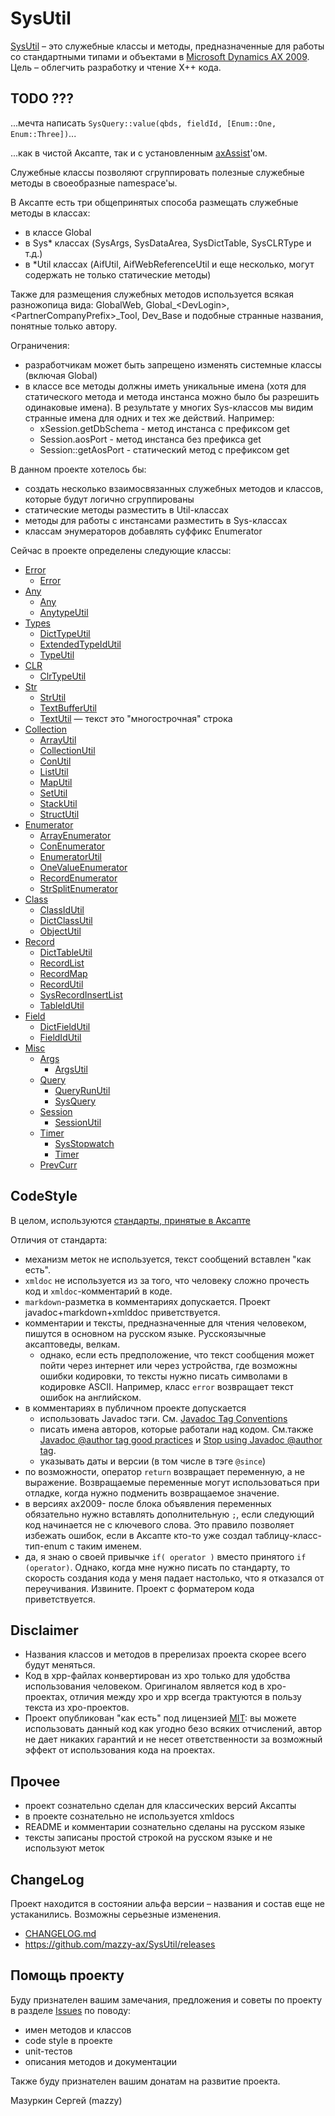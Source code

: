 # SysUtil

[project]:https://github.com/mazzy-ax/SysUtil
[license]:https://github.com/mazzy-ax/SysUtil/blob/master/LICENSE
[ax2009]:ax2009
[ax2012]:ax2012
[ax4]:ax4
[axAssist]:http://www.axassist.com/

[SysUtil][project] &ndash; это служебные классы и методы, предназначенные для работы со стандартными типами и объектами в [Microsoft Dynamics AX 2009][ax2009]. Цель &ndash; облегчить разработку и чтение X++ кода.

## TODO ???

...мечта написать `SysQuery::value(qbds, fieldId, [Enum::One, Enum::Three])`...

...как в чистой Аксапте, так и с установленным [axAssist]'ом.

Служебные классы позволяют сгруппировать полезные служебные методы в своеобразные namespace'ы.

В Аксапте есть три общепринятых способа размещать служебные методы в классах:

* в классе Global
* в Sys* классах (SysArgs, SysDataArea, SysDictTable, SysCLRType и т.д.)
* в *Util классах (AifUtil, AifWebReferenceUtil и еще несколько, могут содержать не только статические методы)

Также для размещения служебных методов используется всякая разножопица вида: GlobalWeb, Global_&lt;DevLogin&gt;, &lt;PartnerCompanyPrefix&gt;_Tool, Dev_Base и подобные странные названия, понятные только автору.

Ограничения:

* разработчикам может быть запрещено изменять системные классы (включая Global)
* в классе все методы должны иметь уникальные имена (хотя для статического метода и метода инстанса можно было бы разрешить одинаковые имена). В результате у многих Sys-классов мы видим странные имена для одних и тех же действий. Например:
  * xSession.getDbSchema - метод инстанса с префиксом get
  * Session.aosPort - метод инстанса без префикса get
  * Session::getAosPort - статический метод с префиксом get

В данном проекте хотелось бы:

* создать несколько взаимосвязанных служебных методов и классов, которые будут логично сгруппированы
* статические методы разместить в Util-классах
* методы для работы с инстансами разместить в Sys-классах
* классам энумераторов добавлять суффикс Enumerator

Сейчас в проекте определены следующие классы:

* [Error](ax2009/Src/Error)
  * [Error](ax2009/Src/Error/Class_Error.xpp)
* [Any](ax2009/Src/Any)
  * [Any](ax2009/Src/Any/Class_Any.xpp)
  * [AnytypeUtil](ax2009/Src/Any/Class_AnytypeUtil.xpp)
* [Types](ax2009/Src/Types)
  * [DictTypeUtil](ax2009/Src/Types/Class_DictTypeUtil.xpp)
  * [ExtendedTypeIdUtil](ax2009/Src/Types/Class_ExtendedTypeIdUtil.xpp)
  * [TypeUtil](ax2009/Src/Types/Class_TypeUtil.xpp)
* [CLR](ax2009/Src/CLR)
  * [ClrTypeUtil](ax2009/Src/CLR/Class_ClrTypeUtil.xpp)
* [Str](ax2009/Src/Str)
  * [StrUtil](ax2009/Src/Str/Class_StrUtil.xpp)
  * [TextBufferUtil](ax2009/Src/Str/Class_TextBufferUtil.xpp)
  * [TextUtil](ax2009/Src/Str/Class_TextUtil.xpp) &mdash; текст это "многострочная" строка
* [Collection](ax2009/Src/Collection)
  * [ArrayUtil](ax2009/Src/Collection/Class_ArrayUtil.xpp)
  * [CollectionUtil](ax2009/Src/Collection/Class_CollectionUtil.xpp)
  * [ConUtil](ax2009/Src/Collection/Class_ConUtil.xpp)
  * [ListUtil](ax2009/Src/Collection/Class_ListUtil.xpp)
  * [MapUtil](ax2009/Src/Collection/Class_MapUtil.xpp)
  * [SetUtil](ax2009/Src/Collection/Class_SetUtil.xpp)
  * [StackUtil](ax2009/Src/Collection/Class_StackUtil.xpp)
  * [StructUtil](ax2009/Src/Collection/Class_StructUtil.xpp)
* [Enumerator](ax2009/Src/Enumerator)
  * [ArrayEnumerator](ax2009/Src/Enumerator/Class_ArrayEnumerator.xpp)
  * [ConEnumerator](ax2009/Src/Enumerator/Class_ConEnumerator.xpp)
  * [EnumeratorUtil](ax2009/Src/Enumerator/Class_EnumeratorUtil.xpp)
  * [OneValueEnumerator](ax2009/Src/Enumerator/Class_OneValueEnumerator.xpp)
  * [RecordEnumerator](ax2009/Src/Enumerator/Class_RecordEnumerator.xpp)
  * [StrSplitEnumerator](ax2009/Src/Enumerator/Class_StrSplitEnumerator.xpp)
* [Class](ax2009/Src/Class)
  * [ClassIdUtil](ax2009/Src/Class/Class_ClassIdUtil.xpp)
  * [DictClassUtil](ax2009/Src/Class/Class_DictClassUtil.xpp)
  * [ObjectUtil](ax2009/Src/Class/Class_ObjectUtil.xpp)
* [Record](ax2009/Src/Record)
  * [DictTableUtil](ax2009/Src/Record/Class_DictTableUtil.xpp)
  * [RecordList](ax2009/Src/Record/Class_RecordList.xpp)
  * [RecordMap](ax2009/Src/Record/Class_RecordMap.xpp)
  * [RecordUtil](ax2009/Src/Record/Class_RecordUtil.xpp)
  * [SysRecordInsertList](ax2009/Src/Record/Class_SysRecordInsertList.xpp)
  * [TableIdUtil](ax2009/Src/Record/Class_TableIdUtil.xpp)
* [Field](ax2009/Src/Field)
  * [DictFieldUtil](ax2009/Src/Field/Class_DictFieldUtil.xpp)
  * [FieldIdUtil](ax2009/Src/Field/Class_FieldIdUtil.xpp)
* [Misc](ax2009/Src/Misc)
  * [Args](ax2009/Src/Misc/Args)
    * [ArgsUtil](ax2009/Src/Misc/Args/Class_ArgsUtil.xpp)
  * [Query](ax2009/Src/Misc/Query)
    * [QueryRunUtil](ax2009/Src/Misc/Query/Class_QueryRunUtil.xpp)
    * [SysQuery](ax2009/Src/Misc/Query/Class_SysQuery.xpp)
  * [Session](ax2009/Src/Misc/Session)
    * [SessionUtil](ax2009/Src/Misc/Session/Class_SessionUtil.xpp)
  * [Timer](ax2009/Src/Misc/Timer)
    * [SysStopwatch](ax2009/Src/Misc/Timer/Class_SysStopwatch.xpp)
    * [Timer](ax2009/Src/Misc/Timer/Class_Timer.xpp)
  * [PrevCurr](ax2009/Src/Misc/Class_PrevCurr.xpp)

## CodeStyle

В целом, используются [стандарты, принятые в Аксапте](https://docs.microsoft.com/en-us/dynamicsax-2012/developer/x-coding-standards)

Отличия от стандарта:

* механизм меток не используется, текст сообщений вставлен "как есть".
* `xmldoc` не используется из за того, что человеку сложно прочесть код и `xmldoc`-комментарий в коде.
* `markdown`-разметка в комментариях допускается. Проект javadoc+markdown+xmlddoc приветствуется.
* комментарии и тексты, предназначенные для чтения человеком, пишутся в основном на русском языке. Русскоязычные аксаптоведы, велкам.
  * однако, если есть предположение, что текст сообщения может пойти через интернет или через устройства, где возможны ошибки кодировки, то тексты нужно писать символами в кодировке ASCII. Например, класс `error` возвращает текст ошибок на английском.
* в комментариях в публичном проекте допускается
  * использовать Javadoc тэги. См. [Javadoc Tag Conventions](https://www.oracle.com/technical-resources/articles/java/javadoc-tool.html#tag)
  * писать имена авторов, которые работали над кодом. См.также [Javadoc @author tag good practices](https://stackoverflow.com/questions/17269843/javadoc-author-tag-good-practices) и [Stop using Javadoc @author tag](https://www.vojtechruzicka.com/stop-using-javadoc-author-tag/).
  * указывать даты и версии (в том числе в тэге `@since`)
* по возможности, оператор `return` возвращает переменную, а не выражение. Возвращаемые переменные могут использоваться при отладке, когда нужно подменить возвращаемое значение.
* в версиях ax2009- после блока объявления переменных обязательно нужно вставлять дополнительную `;`, если следующий код начинается не с ключевого слова. Это правило позволяет избежать ошибок, если в Аксапте кто-то уже создал таблицу-класс-тип-enum с таким именем.
* да, я знаю о своей привычке `if( operator )` вместо принятого `if (operator)`. Однако, когда мне нужно писать по стандарту, то скорость создания кода у меня падает настолько, что я отказался от переучивания. Извините. Проект с форматером кода приветствуется.

## Disclaimer

* Названия классов и методов в пререлизах проекта скорее всего будут меняться.
* Код в xpp-файлах конвертирован из xpo только для удобства использования человеком. Оригиналом является код в xpo-проектах, отличия между xpo и xpp всегда трактуются в пользу текста из xpo-проектов.
* Проект опубликован "как есть" под лицензией [MIT][license]: вы можете использовать данный код как угодно безо всяких отчислений, автор не дает никаких гарантий и не несет ответственности за возможный эффект от использования кода на проектах.

## Прочее

* проект сознательно сделан для классических версий Аксапты
* в проекте сознательно не используется xmldocs
* README и комментарии сознательно сделаны на русском языке
* тексты записаны простой строкой на русском языке и не используют меток

## ChangeLog

Проект находится в состоянии альфа версии &ndash; названия и состав еще не устаканились. Возможны серьезные изменения.

* [CHANGELOG.md](CHANGELOG.md)
* <https://github.com/mazzy-ax/SysUtil/releases>

## Помощь проекту

Буду признателен вашим замечания, предложения и советы по проекту в разделе [Issues](https://github.com/mazzy-ax/SysUtil/issues) по поводу:

* имен методов и классов
* code style в проекте
* unit-тестов
* описания методов и документации

Также буду признателен вашим донатам на развитие проекта.

Мазуркин Сергей (mazzy)
